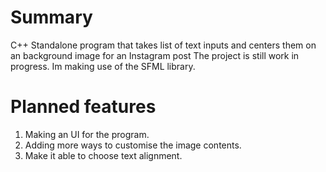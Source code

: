 # Summary
C++ Standalone program that takes list of text inputs and centers them on an background image for an Instagram post
The project is still work in progress.
Im making use of the SFML library.

# Planned features
1. Making an UI for the program.
2. Adding more ways to customise the image contents.
3. Make it able to choose text alignment.
